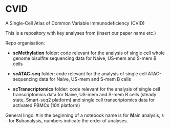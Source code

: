 # CVID
A Single-Cell Atlas of Common Variable Immunodeficiency (CVID)


This is a repository with key analyses from (insert our paper name etc.)

Repo organisation:

- **scMethylation** folder: code relevant for the analysis of single cell whole genome bisulfite sequencing data for Naive, US-mem and S-mem B cells

- **scATAC-seq** folder: code relevant for the analysis of single cell ATAC-sequencing data for Naive, US-mem and S-mem B cells

- **scTranscriptomics** folder: code relevant for the analysis of single cell transcriptomics data for Naive, US-mem and S-mem B cells (steady state, Smart-seq2 platform) and single cell transcriptomics data for activated PBMCs (10X platform)


General lingo: ```M``` in the beginning of a notebook name is for **M**ain analysis, ```S``` - for **S**ubanalysis, numbers indicate the order of analyses.



